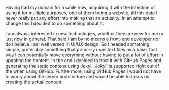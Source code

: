 ---
---

Having had my domain for a while now, acquiring it
with the intention of using it for multiple purposes,
one of them being a website, till this date I never really put
any effort into making that an actuality.
In an attempt to change this I decided to do something about it.

I am always interested in new technologies, whether they are new
for me or just new in general.
That said I am by no means a front-end developer nor do I believe
I am well versed in UI/UX design.
So I needed something simple,
preferably something that primarily uses text files as a base,
that way I can potentially move everything without having to put
a lot of effort in updating the content.
In the end I decided to host it with GitHub Pages and generating
the static contens using Jekyll.
Jekyll is supported right out of the when using GitHub.
Furthermore, using GitHub Pages I would not have to worry about
the server architecture and would be able to focus on creating
the actual content.
